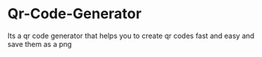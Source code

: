 # Qr-Code-Generator

Its a qr code generator that helps you to create qr codes fast and easy and save them as a png


